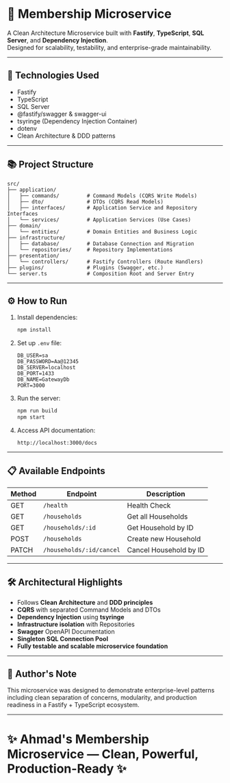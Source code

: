 # 📄 Membership Microservice

A Clean Architecture Microservice built with **Fastify**, **TypeScript**, **SQL Server**, and **Dependency Injection**.  
Designed for scalability, testability, and enterprise-grade maintainability.

---

## 🚀 Technologies Used

- Fastify
- TypeScript
- SQL Server
- @fastify/swagger & swagger-ui
- tsyringe (Dependency Injection Container)
- dotenv
- Clean Architecture & DDD patterns

---

## 📚 Project Structure

```
src/
├── application/
│   ├── commands/         # Command Models (CQRS Write Models)
│   ├── dto/              # DTOs (CQRS Read Models)
│   ├── interfaces/       # Application Service and Repository Interfaces
│   └── services/         # Application Services (Use Cases)
├── domain/
│   └── entities/         # Domain Entities and Business Logic
├── infrastructure/
│   ├── database/         # Database Connection and Migration
│   └── repositories/     # Repository Implementations
├── presentation/
│   └── controllers/      # Fastify Controllers (Route Handlers)
├── plugins/              # Plugins (Swagger, etc.)
└── server.ts             # Composition Root and Server Entry
```

---

## ⚙️ How to Run

1. Install dependencies:

   ```bash
   npm install
   ```

2. Set up `.env` file:

   ```
   DB_USER=sa
   DB_PASSWORD=Aa@12345
   DB_SERVER=localhost
   DB_PORT=1433
   DB_NAME=GatewayDb
   PORT=3000
   ```

3. Run the server:

   ```bash
   npm run build
   npm start
   ```

4. Access API documentation:
   ```
   http://localhost:3000/docs
   ```

---

## 📋 Available Endpoints

| Method | Endpoint                 | Description            |
| ------ | ------------------------ | ---------------------- |
| GET    | `/health`                | Health Check           |
| GET    | `/households`            | Get all Households     |
| GET    | `/households/:id`        | Get Household by ID    |
| POST   | `/households`            | Create new Household   |
| PATCH  | `/households/:id/cancel` | Cancel Household by ID |

---

## 🛠 Architectural Highlights

- Follows **Clean Architecture** and **DDD principles**
- **CQRS** with separated Command Models and DTOs
- **Dependency Injection** using **tsyringe**
- **Infrastructure isolation** with Repositories
- **Swagger** OpenAPI Documentation
- **Singleton SQL Connection Pool**
- **Fully testable and scalable microservice foundation**

---

## 🧠 Author's Note

This microservice was designed to demonstrate enterprise-level patterns including clean separation of concerns, modularity, and production readiness in a Fastify + TypeScript ecosystem.

---

# ✨ Ahmad's Membership Microservice — Clean, Powerful, Production-Ready ✨
